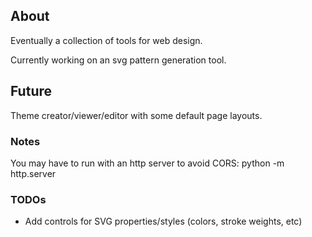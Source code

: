 ## About
Eventually a collection of tools for web design.

Currently working on an svg pattern generation tool.

## Future
Theme creator/viewer/editor with some default page layouts.

### Notes
You may have to run with an http server to avoid CORS:
  python -m http.server

### TODOs
- Add controls for SVG properties/styles (colors, stroke weights, etc)
